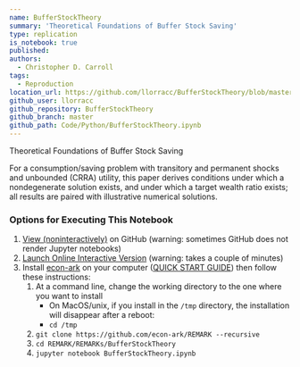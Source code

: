 ```yaml
---
name: BufferStockTheory
summary: 'Theoretical Foundations of Buffer Stock Saving'
type: replication
is_notebook: true
published:
authors:
  - Christopher D. Carroll
tags:
  - Reproduction
location_url: https://github.com/llorracc/BufferStockTheory/blob/master/Code/Python/BufferStockTheory.ipynb
github_user: llorracc
github_repository: BufferStockTheory
github_branch: master
github_path: Code/Python/BufferStockTheory.ipynb
---
```


Theoretical Foundations of Buffer Stock Saving

For a consumption/saving problem with transitory and permanent shocks and unbounded (CRRA) utility, this paper derives conditions under which a nondegenerate solution exists, and under which a target wealth ratio exists; all results are paired with illustrative numerical solutions.

### Options for Executing This Notebook

1. [View (noninteractively)](https://github.com/llorracc/BufferStockTheory/blob/master/Code/Python/BufferStockTheory.ipynb) on GitHub (warning: sometimes GitHub does not render Jupyter notebooks)
1. [Launch Online Interactive Version](https://econ-ark.org/BufferStockTheory/launch) (warning: takes a couple of minutes)
1. Install [econ-ark](http://github.com/econ-ark) on your computer ([QUICK START GUIDE](https://github.com/econ-ark/HARK/blob/master/README.md)) then follow these instructions:
   1. At a command line, change the working directory to the one where you want to install
       * On MacOS/unix, if you install in the `/tmp` directory, the installation will disappear after a reboot:
       * `cd /tmp`
   1. `git clone https://github.com/econ-ark/REMARK --recursive`
   1. `cd REMARK/REMARKs/BufferStockTheory`
   1. `jupyter notebook BufferStockTheory.ipynb`
